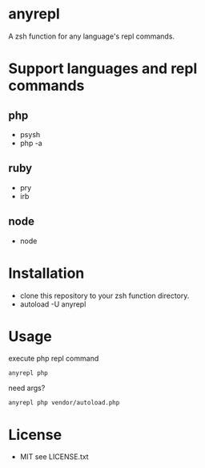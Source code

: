 # anyrepl

A zsh function for any language's repl commands.

# Support languages and repl commands
## php
+ psysh
+ php -a

## ruby
+ pry
+ irb

## node
+ node

# Installation
+ clone this repository to your zsh function directory.
+ autoload -U anyrepl

# Usage
execute php repl command
```
anyrepl php
```

need args?
```
anyrepl php vendor/autoload.php
```

# License
* MIT
see LICENSE.txt

